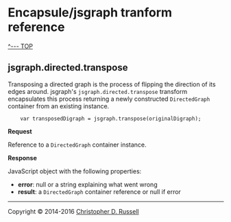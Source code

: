 # Encapsule/jsgraph tranform reference

[^--- TOP](../README.md)

## jsgraph.directed.transpose

Transposing a directed graph is the process of flipping the direction of its edges around. jsgraph's `jsgraph.directed.transpose` transform encapsulates this process returning a newly constructed `DirectedGraph` container from an existing instance.

        var transposedDigraph = jsgraph.transpose(originalDigraph);

**Request**

Reference to a `DirectedGraph` container instance.

**Response**

JavaScript object with the following properties:

- **error**: null or a string explaining what went wrong
- **result**: a `DirectedGraph` container reference or null if error

<hr>

Copyright &copy; 2014-2016 [Christopher D. Russell](https://github.com/ChrisRus)

